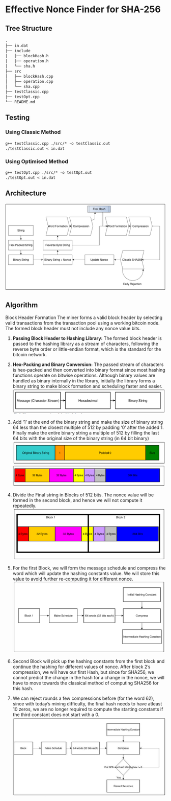 
# Effective Nonce Finder for SHA-256

## Tree Structure

```
.
├── in.dat
├── include
│   ├── blockHash.h
│   ├── operation.h
│   └── sha.h
├── src
│   ├── blockHash.cpp
│   ├── operation.cpp
│   └── sha.cpp
├── testClassic.cpp
├── testOpt.cpp
└── README.md
```

## Testing

### Using Classic Method

```
g++ testClassic.cpp ./src/* -o testClassic.out  
./testClassic.out < in.dat
```

### Using Optimised Method

```
g++ testOpt.cpp ./src/* -o testOpt.out  
./testOpt.out < in.dat
```

## Architecture

![Architecture](./images/architecture.png)

## Algorithm

Block Header Formation The miner forms a valid block header by selecting valid transactions from the transaction pool using a working bitcoin node. The formed block header must not include any nonce value bits.

1. **Passing Block Header to Hashing Library:** The formed block header is passed to the hashing library as a stream of characters, following the reverse byte order or little-endian format, which is the standard for the bitcoin network.

2. **Hex-Packing and Binary Conversion:** The passed stream of characters is hex-packed and then converted into binary format since most hashing functions operate on bitwise operations. Although binary values are handled as binary internally in the library, initially the library forms a binary string to make block formation and scheduling faster and easier.
![Architecture](./images/step2.png)

3. Add ‘1’ at the end of the binary string and make the size of binary string 64 less than the closest multiple of 512 by padding ‘0’ after the added 1. Finally make the entire binary string a multiple of 512 by filling the last 64 bits with the original size of the binary string (in 64 bit binary)
![Architecture](./images/step3_1.png)
![Architecture](./images/step3_2.png)

4. Divide the Final string in Blocks of 512 bits. The nonce value will be formed in the second block, and hence we will not compute it repeatedly.
![Architecture](./images/step4.png)

5. For the first Block, we will form the message schedule and compress the word which will update the hashing constants value. We will store this value to avoid further re-computing it for different nonce.
![Architecture](./images/step5.png)

6. Second Block will pick up the hashing constants from the first block and continue the hashing for different values of nonce. After block 2’s compression, we will have our first Hash, but since for SHA256, we cannot predict the change in the hash for a change in the nonce, we will have to move towards the classical method
of computing SHA256 for this hash.

7. We can reject rounds a few compressions before (for the word 62), since with today’s mining difficulty, the final hash needs to have atleast 10 zeros, we are no longer required to compute the starting constants if the third constant does not start with a 0.
![Architecture](./images/step7.png)